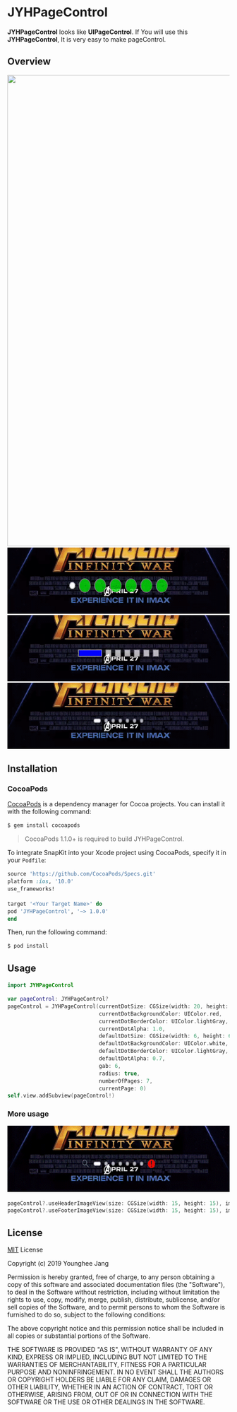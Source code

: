 # JYHPageControl

**JYHPageControl** looks like **UIPageControl**. If You will use this **JYHPageControl**, It is very easy to make pageControl.

## Overview

<img src="images/sample-01.gif" width="600" height="1067">
<img src="images/sample-02.gif" width="600" height="150">
<img src="images/sample-03.gif" width="600" height="150">
<img src="images/sample-04.gif" width="600" height="150">


## Installation

### CocoaPods

[CocoaPods](http://cocoapods.org) is a dependency manager for Cocoa projects. You can install it with the following command:

```bash
$ gem install cocoapods
```

> CocoaPods 1.1.0+ is required to build JYHPageControl.

To integrate SnapKit into your Xcode project using CocoaPods, specify it in your `Podfile`:

```ruby
source 'https://github.com/CocoaPods/Specs.git'
platform :ios, '10.0'
use_frameworks!

target '<Your Target Name>' do
pod 'JYHPageControl', '~> 1.0.0'
end
```

Then, run the following command:

```bash
$ pod install
```

## Usage
```Swift
import JYHPageControl
```

```Swift
var pageControl: JYHPageControl?
pageControl = JYHPageControl(currentDotSize: CGSize(width: 20, height: 12),
                             currentDotBackgroundColor: UIColor.red,
                             currentDotBorderColor: UIColor.lightGray,
                             currentDotAlpha: 1.0,
                             defaultDotSize: CGSize(width: 6, height: 6),
                             defaultDotBackgroundColor: UIColor.white,
                             defaultDotBorderColor: UIColor.lightGray,
                             defaultDotAlpha: 0.7,
                             gab: 6,
                             radius: true,
                             numberOfPages: 7,
                             currentPage: 0)
self.view.addSubview(pageControl!)
```

### More usage

<img src="images/sample-05.gif" width="600" height="150">

```Swift
pageControl?.useHeaderImageView(size: CGSize(width: 15, height: 15), image: UIImage(named: "sampleHeader")!)
pageControl?.useFooterImageView(size: CGSize(width: 15, height: 15), image: UIImage(named: "sampleFooter")!)
```


## License
[MIT](https://choosealicense.com/licenses/mit/) License

Copyright (c) 2019 Younghee Jang

Permission is hereby granted, free of charge, to any person obtaining a copy
of this software and associated documentation files (the "Software"), to deal
in the Software without restriction, including without limitation the rights
to use, copy, modify, merge, publish, distribute, sublicense, and/or sell
copies of the Software, and to permit persons to whom the Software is
furnished to do so, subject to the following conditions:

The above copyright notice and this permission notice shall be included in all
copies or substantial portions of the Software.

THE SOFTWARE IS PROVIDED "AS IS", WITHOUT WARRANTY OF ANY KIND, EXPRESS OR
IMPLIED, INCLUDING BUT NOT LIMITED TO THE WARRANTIES OF MERCHANTABILITY,
FITNESS FOR A PARTICULAR PURPOSE AND NONINFRINGEMENT. IN NO EVENT SHALL THE
AUTHORS OR COPYRIGHT HOLDERS BE LIABLE FOR ANY CLAIM, DAMAGES OR OTHER
LIABILITY, WHETHER IN AN ACTION OF CONTRACT, TORT OR OTHERWISE, ARISING FROM,
OUT OF OR IN CONNECTION WITH THE SOFTWARE OR THE USE OR OTHER DEALINGS IN THE
SOFTWARE.

